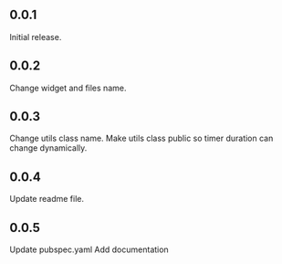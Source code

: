 ## 0.0.1

Initial release.

## 0.0.2

Change widget and files name.

## 0.0.3

Change utils class name.
Make utils class public so timer duration can change dynamically.

## 0.0.4

Update readme file.

## 0.0.5

Update pubspec.yaml
Add documentation